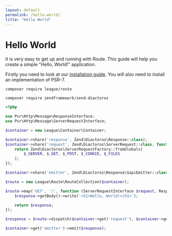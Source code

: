 ```yaml
---
layout: default
permalink: /hello-world/
title: "Hello World"
---
```


# Hello World

It is very easy to get up and running with Route. This guide will help you create a simple "Hello, World!" application.

Firstly you need to look at our [installation guide](/installation). You will also need to install an implementation of PSR-7.

~~~
composer require league/route
~~~

~~~
composer require zendframework/zend-diactoros
~~~

~~~php
<?php

use Psr\Http\Message\ResponseInterface;
use Psr\Http\Message\ServerRequestInterface;

$container = new League\Container\Container;

$container->share('response', Zend\Diactoros\Response::class);
$container->share('request', Zend\Diactoros\ServerRequest::class, function () {
    return Zend\Diactoros\ServerRequestFactory::fromGlobals(
        $_SERVER, $_GET, $_POST, $_COOKIE, $_FILES
    );
});

$container->share('emitter', Zend\Diactoros\Response\SapiEmitter::class);

$route = new League\Route\RouteCollection($container);

$route->map('GET', '/', function (ServerRequestInterface $request, ResponseInterface $response) {
    $response->getBody()->write('<h1>Hello, World!</h1>');

    return $response;
});

$response = $route->dispatch($container->get('request'), $container->get('response'));

$container->get('emitter')->emit($response);
~~~
